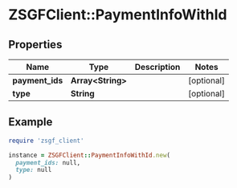 # ZSGFClient::PaymentInfoWithId

## Properties

| Name | Type | Description | Notes |
| ---- | ---- | ----------- | ----- |
| **payment_ids** | **Array&lt;String&gt;** |  | [optional] |
| **type** | **String** |  | [optional] |

## Example

```ruby
require 'zsgf_client'

instance = ZSGFClient::PaymentInfoWithId.new(
  payment_ids: null,
  type: null
)
```

